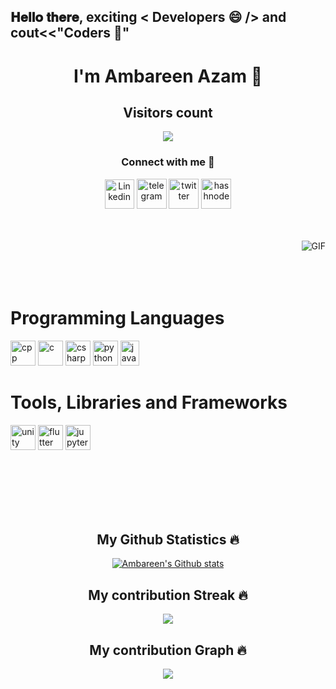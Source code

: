 <h2> 𝐇𝐞𝐥𝐥𝐨 𝐭𝐡𝐞𝐫𝐞, exciting < Developers 😄 /> and cout<<"Coders 🥰"
  <h1 align="center"> I'm Ambareen Azam 🤩</h1>

<p align="center"> 
  <h2 align="center">Visitors count</h2>
</p>

<p align = "center">
  <img src="https://profile-counter.glitch.me/Ambareen09/count.svg" />
</p>

<h3 align="center">Connect with me 🤝</h3>
<body>
    <div class="img1">
<p align='center'>
<a href="https://www.linkedin.com/in/ambareen-azam/" target="_blank"><img src="https://icons.iconarchive.com/icons/alecive/flatwoken/64/Apps-Linkedin-icon.png" width="47" alt="Linkedin"></a>          <a href="https://t.me/Delilahx0x0" target="_blank"><img src="https://icons.iconarchive.com/icons/alecive/flatwoken/64/Apps-Telegram-icon.png" alt="telegram" width=48></a>         <a href="https://twitter.com/AzamAmbareen" target="_blank"><img src="https://icons.iconarchive.com/icons/alecive/flatwoken/64/Apps-Twitter-icon.png" alt="twitter" width=48></a>         <a href="https://instagram.com/ambareen_azam?utm_medium=copy_link" target="_blank"><img src="https://icons.iconarchive.com/icons/alecive/flatwoken/64/Apps-Instagram-icon.png" alt="hashnode" width=48></a>
<p/> <br> <br>
 <img align="right" alt="GIF" src="https://media.giphy.com/media/USV0ym3bVWQJJmNu3N/giphy.gif" /> <br> <br> <br>
    
<br>
<h1>Programming Languages</h1>
<p align="left">
  <img src="https://raw.githubusercontent.com/isocpp/logos/master/cpp_logo.png" alt="cpp" width="40" height="40"/>
  <img src="https://img.icons8.com/color/452/c-programming.png" alt="c" width="40" height="40"/>
  <img src="https://img.icons8.com/color/480/c-sharp-logo-2.png" alt="csharp" width="40" height="40"/>
  <img src="https://www.vectorlogo.zone/logos/python/python-icon.svg" alt="python" width="40" height="40"/>
  <img src="https://www.vectorlogo.zone/logos/java/java-vertical.svg" alt="java" width="30" height="40"/>
</p>
<h1>Tools, Libraries and Frameworks</h1>
<p align="left">
  <img src="https://www.vectorlogo.zone/logos/unity3d/unity3d-icon.svg" alt="unity" width="40" height="40"/>
  <img src="https://www.vectorlogo.zone/logos/reactjs/reactjs-icon.svg" alt="flutter" width="40" height="40"/>
  <img src="https://www.vectorlogo.zone/logos/jupyter/jupyter-icon.svg" alt="jupyter" width="40" height="40"/>
</p>
      <br> <br> <br> <br> <br> <h2 align="center">My Github Statistics 🔥</h2>   
<p align="center">
<a href="https://github.com/Ambareen09">
<img align="center" alt="Ambareen's Github stats"
src="https://github-readme-stats-xi-rosy-19.vercel.app/api?username=Ambareen09&show_icons=true&hide_border=true&count_private=true&bg_color=0,Ef4050,Cf6561&title_color=000000&text_color=000000&icon_color=000000"/>
</a>

<h2 align="center">My contribution Streak 🔥</h2>
<p align="center">
  <a href="https://github.com/Iamtripathisatyam/github-readme-streak-stats">
    <img src="https://github-readme-streak-stats.herokuapp.com/?user=Ambareen09&theme=dark&hide_border=true&background=0D1117&stroke=0000"/>
  </a>
 </p>  
 <h2 align="center">My contribution Graph 🔥</h2>
<p align="center">
  <a href="https://github.com/Ambareen09">
    <img src="https://activity-graph.herokuapp.com/graph?username=Ambareen09&theme=xcode"/>
  </a>
 </p> 
